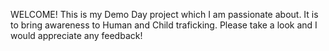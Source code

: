 WELCOME! This is my Demo Day project which I am passionate about. It is to bring awareness to Human and Child traficking. Please take a look and I would appreciate any feedback! 
